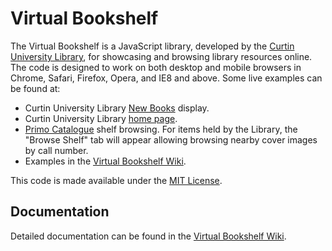 Virtual Bookshelf
=================

The Virtual Bookshelf is a JavaScript library, developed by the [Curtin University Library][], for showcasing and browsing library resources online.  The code is designed to work on both desktop and mobile browsers in Chrome, Safari, Firefox, Opera, and IE8 and above.  Some live examples can be found at:

- Curtin University Library [New Books][] display.
- Curtin University Library [home page][Curtin University Library].
- [Primo Catalogue][] shelf browsing.  For items held by the Library, the "Browse Shelf" tab will appear allowing browsing nearby cover images by call number.
- Examples in the [Virtual Bookshelf Wiki][].

This code is made available under the [MIT License][].

Documentation
-------------

Detailed documentation can be found in the [Virtual Bookshelf Wiki][].


[Curtin University Library]: http://library.curtin.edu.au/
[New Books]: http://bookshelf.library.curtin.edu.au/newbooks
[Primo Catalogue]: http://catalogue.curtin.edu.au/
[MIT License]: https://bitbucket.org/curtin-library/virtual-bookshelf/src/master/LICENSE
[repository]: https://bitbucket.org/curtin-library/virtual-bookshelf
[Virtual Bookshelf Wiki]: https://bitbucket.org/curtin-library/virtual-bookshelf/wiki
